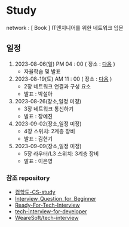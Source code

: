 # Study

network : [ Book ] IT엔지니어를 위한 네트워크 입문
## 일정

1. 2023-08-06(일) PM 04 : 00 ( 장소 : [다옴](http://www.daomstudy.com/?doc=sub_location) )
    - 자율학습 및 발표
2. 2023-08-19(토) AM 11 : 00 ( 장소 : [다옴](http://www.daomstudy.com/?doc=sub_location) )
    - 2장 네트워크 연결과 구성 요소
    - 발표 : 박설아
2. 2023-08-26(장소,일정 미정)
    - 3장 네트워크 통신하기
    - 발표 : 장예진
2. 2023-09-02(장소,일정 미정)
    - 4장 스위치: 2계층 장비
    - 발표 : 김현기
2. 2023-09-09(장소,일정 미정)
    - 5장 라우터/L3 스위치: 3계층 장비
    - 발표 : 이은영

### 참조 repository

- [컴학도-CS-study](https://github.com/Seogeurim/CS-study)
- [Interview_Question_for_Beginner](https://github.com/JaeYeopHan/Interview_Question_for_Beginner)
- [Ready-For-Tech-Interview](https://github.com/WooVictory/Ready-For-Tech-Interview)
- [tech-interview-for-developer](https://github.com/gyoogle/tech-interview-for-developer)
- [WeareSoft/tech-interview](https://github.com/WeareSoft/tech-interview)

